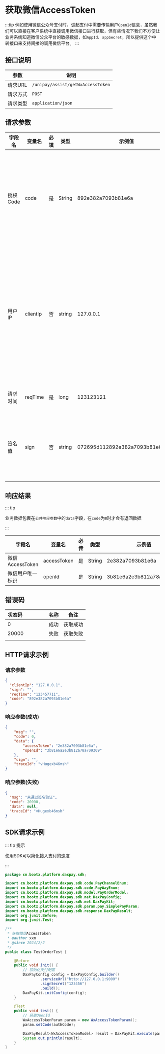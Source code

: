 # 获取微信AccessToken

:::tip
例如使用微信公众号支付时，调起支付中需要传输用户`OpenId`信息，虽然我们可以直接在客户系统中直接调用微信接口进行获取，但有些情况下我们不方便让业务系统知道微信公众平台的敏感数据，如`AppId`、`appSecret`，所以提供这个中转接口来支持间接的调用微信平台。
:::

## 接口说明

| 参数    | 说明                                |
|-------|-----------------------------------|
| 请求URL | `/unipay/assist/getWxAccessToken` |
| 请求方式  | `POST`                            |
| 请求类型  | `application/json`                |

## 请求参数

| 字段名<img width=70/> | 变量名      | 必填 | 类型     | 示例值                              | 描述<img width=200/>                   |
|--------------------|----------|----|--------|----------------------------------|--------------------------------------|
| 授权Code             | code     | 是  | String | 892e382a7093b81e6a               | 微信授权页面授权成功后回调返回的授权码，用于Oath2认证        |
| 用户IP               | clientIp | 否  | string | 127.0.0.1                        | 支持V4和V6，部分支付方式要求必填，如调用微信支付方式时，推荐传输次值 |
| 请求时间               | reqTime  | 是  | long   | 123123121                        | 使用时间戳(秒级)                            |
| 签名值                | sign     | 否  | string | 072695d112892e382a7093b81e6a52af | 如果在后台系统中开启验签选项后必填                    |

## 响应结果

::: tip

业务数据包裹在`公共响应参数`中的`data`字段，在`code`为`0`时才会有返回数据

:::

| 字段名<img width=70/> | 变量名         | 必传 | 类型     | 示例值                      | 描述 |
|--------------------|-------------|----|--------|--------------------------|----|
| 微信AccessToken      | accessToken | 是  | String | 2e382a7093b81e6a         |    |
| 微信用户唯一标识           | openId      | 是  | String | 3b81e6a2e3b812a78a709309 |    |


## 错误码

| 状态码<img width=70/> | 名称 | 备注   |
|--------------------|----|------|
| 0                  | 成功 | 获取成功 |
| 20000              | 失败 | 获取失败 |
|                    |    |      |


## HTTP请求示例

### 请求参数

```json
{
  "clientIp": "127.0.0.1",
  "sign": "",
  "reqTime": "123457711",
  "code": "892e382a7093b81e6a"
}
```

### 响应参数(成功)

```json
{
	"msg": "",
	"code": 0,
	"data": {
		"accessToken": "2e382a7093b81e6a",
		"openId": "3b81e6a2e3b812a78a709309"
	},
	"sign": "",
	"traceId": "vHugexb46msh"
}
```

### 响应参数(失败)

```json
{
  "msg": "未通过签名验证",
  "code": 20000,
  "data": null,
  "traceId": "vHugexb46msh"
}
```



## SDK请求示例

::: tip 提示

使用SDK可以简化接入支付的速度

:::

```java
package cn.bootx.platform.daxpay.sdk;

import cn.bootx.platform.daxpay.sdk.code.PayChannelEnum;
import cn.bootx.platform.daxpay.sdk.code.PayWayEnum;
import cn.bootx.platform.daxpay.sdk.model.PayOrderModel;
import cn.bootx.platform.daxpay.sdk.net.DaxPayConfig;
import cn.bootx.platform.daxpay.sdk.net.DaxPayKit;
import cn.bootx.platform.daxpay.sdk.param.pay.SimplePayParam;
import cn.bootx.platform.daxpay.sdk.response.DaxPayResult;
import org.junit.Before;
import org.junit.Test;

/**
 * 获取微信AccessToken
 * @author xxm
 * @since 2024/2/2
 */
public class TestOrderTest {

    @Before
    public void init() {
        // 初始化支付配置
        DaxPayConfig config = DaxPayConfig.builder()
                .serviceUrl("http://127.0.0.1:9000")
                .signSecret("123456")
                .build();
        DaxPayKit.initConfig(config);
    }

    @Test
    public void test() {
        // 获取OpenId
        WxAccessTokenParam param = new WxAccessTokenParam();
        param.setCode(authCode);

        DaxPayResult<WxAccessTokenModel> result = DaxPayKit.execute(param);
        System.out.println(result);
    }
}
```

